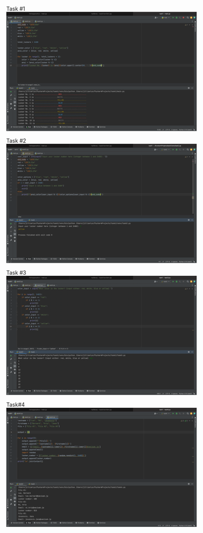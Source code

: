 Task #1
![](task1.1.png)

Task #2
![](task1.2.png)

Task #3
![](task1.3.png)

Task#4
![](task1.4.png)
